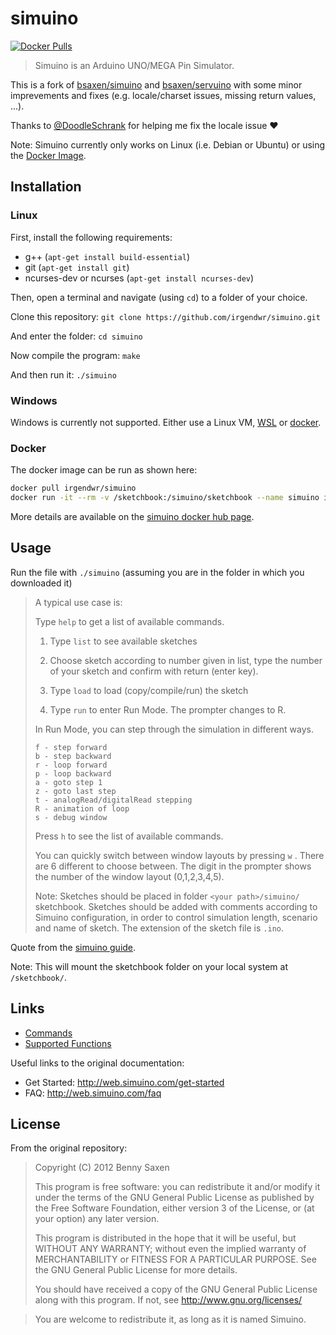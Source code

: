 # simuino

[![Docker Pulls](https://img.shields.io/docker/pulls/irgendwr/simuino.svg)](https://hub.docker.com/r/irgendwr/simuino)

> Simuino is an Arduino UNO/MEGA Pin Simulator.

This is a fork of [bsaxen/simuino](https://github.com/bsaxen/simuino) and [bsaxen/servuino](https://github.com/bsaxen/servuino) with some minor imprevements and fixes (e.g. locale/charset issues, missing return values, ...).

Thanks to [@DoodleSchrank](https://github.com/DoodleSchrank) for helping me fix the locale issue ❤

Note: Simuino currently only works on Linux (i.e. Debian or Ubuntu) or using the [Docker Image](https://hub.docker.com/r/irgendwr/simuino).

## Installation

### Linux

First, install the following requirements:

- g++ (`apt-get install build-essential`)
- git (`apt-get install git`)
- ncurses-dev or ncurses (`apt-get install ncurses-dev`)

Then, open a terminal and navigate (using `cd`) to a folder of your choice.

Clone this repository: `git clone https://github.com/irgendwr/simuino.git`

And enter the folder: `cd simuino`

Now compile the program: `make`

And then run it: `./simuino`

### Windows

Windows is currently not supported. Either use a Linux VM, [WSL](https://docs.microsoft.com/en-us/windows/wsl/install-win10) or [docker](https://www.docker.com/).

### Docker

The docker image can be run as shown here:

```bash
docker pull irgendwr/simuino
docker run -it --rm -v /sketchbook:/simuino/sketchbook --name simuino irgendwr/simuino
```

More details are available on the [simuino docker hub page](https://hub.docker.com/r/irgendwr/simuino).

## Usage

Run the file with `./simuino` (assuming you are in the folder in which you downloaded it)

> A typical use case is:
>
> Type `help` to get a list of available commands.
>
> 1. Type `list` to see available sketches
>
> 2. Choose sketch according to number given in list, type the number of your sketch and confirm with return (enter key).
>
> 3. Type `load` to load (copy/compile/run) the sketch
>
> 4. Type `run` to enter Run Mode. The prompter changes to R.
>
> In Run Mode, you can step through the simulation in different ways.
>
>     f - step forward
>     b - step backward
>     r - loop forward
>     p - loop backward
>     a - goto step 1
>     z - goto last step
>     t - analogRead/digitalRead stepping
>     R - animation of loop
>     s - debug window
> 
> Press `h` to see the list of available commands.
>
> You can quickly switch between window layouts by pressing `w` . There are 6 different to choose between. The digit in the prompter shows the number of the window layout (0,1,2,3,4,5).
>
> Note: Sketches should be placed in folder `<your path>/simuino/` sketchbook. Sketches should be added with comments according to Simuino configuration, in order to control simulation length, scenario and name of sketch. The extension of the sketch file is `.ino`.

Quote from the [simuino guide](http://web.simuino.com/get-started).

Note: This will mount the sketchbook folder on your local system at `/sketchbook/`.

## Links

- [Commands](docs/commands.md)
- [Supported Functions](docs/reference.md)

Useful links to the original documentation:

- Get Started: http://web.simuino.com/get-started
- FAQ: http://web.simuino.com/faq

## License

From the original repository:

> Copyright (C) 2012 Benny Saxen
>
> This program is free software: you can redistribute it and/or modify
> it under the terms of the GNU General Public License as published by
> the Free Software Foundation, either version 3 of the License, or
> (at your option) any later version.
>
> This program is distributed in the hope that it will be useful,
> but WITHOUT ANY WARRANTY; without even the implied warranty of
> MERCHANTABILITY or FITNESS FOR A PARTICULAR PURPOSE. See the
> GNU General Public License for more details.
>
> You should have received a copy of the GNU General Public License
> along with this program. If not, see http://www.gnu.org/licenses/

> You are welcome to redistribute it, as long as it is named Simuino.